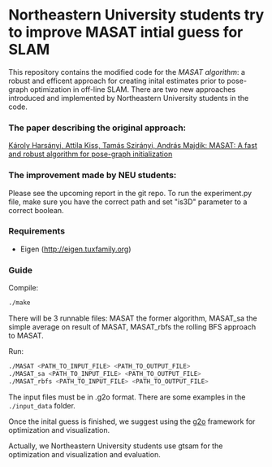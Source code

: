 Northeastern University students try to improve
MASAT intial guess for SLAM
============================================
This repository contains the modified code for the *MASAT algorithm*: a robust and efficent approach for creating inital estimates prior to pose-graph optimization in off-line SLAM. There are two new approaches introduced and implemented by Northeastern University students in the code.

### The paper describing the original approach:
[Károly Harsányi, Attila Kiss, Tamás Szirányi, András Majdik: MASAT: A fast and robust algorithm for pose-graph initialization](https://www.sciencedirect.com/science/article/pii/S0167865519303241)

### The improvement made by NEU students:
Please see the upcoming report in the git repo.
To run the experiment.py file, make sure you have the correct path and set "is3D" parameter to a correct boolean.


### Requirements
- Eigen (http://eigen.tuxfamily.org)

### Guide
Compile:
```sh
./make
```

There will be 3 runnable files:
MASAT the former algorithm,
MASAT_sa the simple average on result of MASAT,
MASAT_rbfs the rolling BFS approach to MASAT.


Run:
```sh
./MASAT <PATH_TO_INPUT_FILE> <PATH_TO_OUTPUT_FILE>
./MASAT_sa <PATH_TO_INPUT_FILE> <PATH_TO_OUTPUT_FILE>
./MASAT_rbfs <PATH_TO_INPUT_FILE> <PATH_TO_OUTPUT_FILE>
```



The input files must be in .g2o format. There are some examples in the ```./input_data``` folder.

Once the inital guess is finished, we suggest using the [g2o](https://github.com/RainerKuemmerle/g2o) framework for optimization and visualization.

Actually, we Northeastern University students use gtsam for the optimization and visualization and evaluation.
